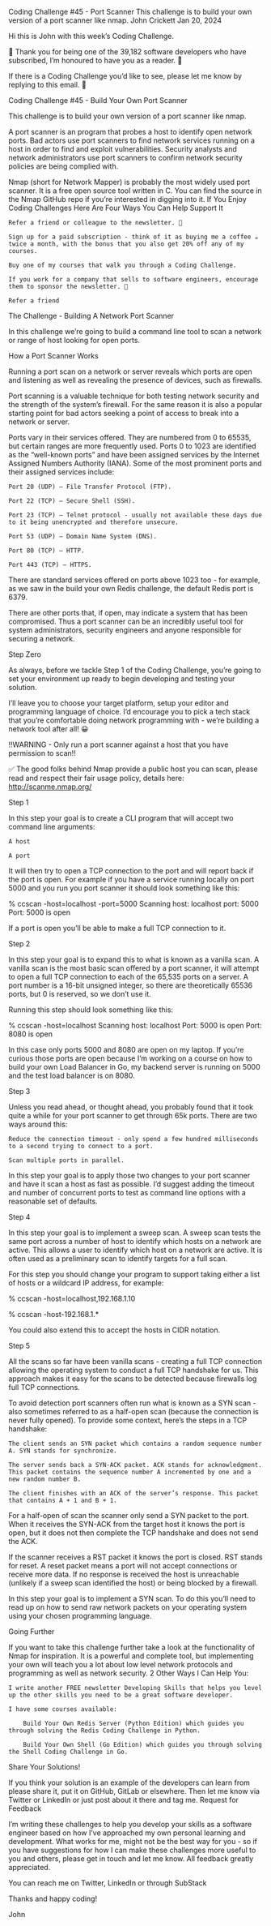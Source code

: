Coding Challenge #45 - Port Scanner
This challenge is to build your own version of a port scanner like nmap.
John Crickett
Jan 20, 2024

Hi this is John with this week’s Coding Challenge.

🙏 Thank you for being one of the 39,182 software developers who have subscribed, I’m honoured to have you as a reader. 🎉

If there is a Coding Challenge you’d like to see, please let me know by replying to this email. 📧

Coding Challenge #45 - Build Your Own Port Scanner

This challenge is to build your own version of a port scanner like nmap.

A port scanner is an program that probes a host to identify open network ports. Bad actors use port scanners to find network services running on a host in order to find and exploit vulnerabilities. Security analysts and network administrators use port scanners to confirm network security policies are being complied with.

Nmap (short for Network Mapper) is probably the most widely used port scanner. It is a free open source tool written in C. You can find the source in the Nmap GitHub repo if you’re interested in digging into it.
If You Enjoy Coding Challenges Here Are Four Ways You Can Help Support It

    Refer a friend or colleague to the newsletter. 🙏

    Sign up for a paid subscription - think of it as buying me a coffee ☕️ twice a month, with the bonus that you also get 20% off any of my courses.

    Buy one of my courses that walk you through a Coding Challenge.

    If you work for a company that sells to software engineers, encourage them to sponsor the newsletter. 🙏

    Refer a friend

The Challenge - Building A Network Port Scanner

In this challenge we’re going to build a command line tool to scan a network or range of host looking for open ports.

How a Port Scanner Works

Running a port scan on a network or server reveals which ports are open and listening as well as revealing the presence of devices, such as firewalls.

Port scanning is a valuable technique for both testing network security and the strength of the system’s firewall. For the same reason it is also a popular starting point for bad actors seeking a point of access to break into a network or server.

Ports vary in their services offered. They are numbered from 0 to 65535, but certain ranges are more frequently used. Ports 0 to 1023 are identified as the “well-known ports” and have been assigned services by the Internet Assigned Numbers Authority (IANA). Some of the most prominent ports and their assigned services include:

    Port 20 (UDP) — File Transfer Protocol (FTP).

    Port 22 (TCP) — Secure Shell (SSH).

    Port 23 (TCP) — Telnet protocol - usually not available these days due to it being unencrypted and therefore unsecure.

    Port 53 (UDP) — Domain Name System (DNS).

    Port 80 (TCP) — HTTP.

    Port 443 (TCP) — HTTPS.

There are standard services offered on ports above 1023 too - for example, as we saw in the build your own Redis challenge, the default Redis port is 6379.

There are other ports that, if open, may indicate a system that has been compromised. Thus a port scanner can be an incredibly useful tool for system administrators, security engineers and anyone responsible for securing a network.

Step Zero

As always, before we tackle Step 1 of the Coding Challenge, you’re going to set your environment up ready to begin developing and testing your solution.

I’ll leave you to choose your target platform, setup your editor and programming language of choice. I’d encourage you to pick a tech stack that you’re comfortable doing network programming with - we’re building a network tool after all! 😀

‼️WARNING - Only run a port scanner against a host that you have permission to scan‼️

✅ The good folks behind Nmap provide a public host you can scan, please read and respect their fair usage policy, details here: http://scanme.nmap.org/

Step 1

In this step your goal is to create a CLI program that will accept two command line arguments:

    A host

    A port

It will then try to open a TCP connection to the port and will report back if the port is open. For example if you have a service running locally on port 5000 and you run you port scanner it should look something like this:

% ccscan -host=localhost -port=5000
Scanning host: localhost port: 5000
Port: 5000 is open

If a port is open you’ll be able to make a full TCP connection to it.

Step 2

In this step your goal is to expand this to what is known as a vanilla scan. A vanilla scan is the most basic scan offered by a port scanner, it will attempt to open a full TCP connection to each of the 65,535 ports on a server. A port number is a 16-bit unsigned integer, so there are theoretically 65536 ports, but 0 is reserved, so we don’t use it.

Running this step should look something like this:

% ccscan -host=localhost
Scanning host: localhost 
Port: 5000 is open
Port: 8080 is open

In this case only ports 5000 and 8080 are open on my laptop. If you’re curious those ports are open because I’m working on a course on how to build your own Load Balancer in Go, my backend server is running on 5000 and the test load balancer is on 8080.

Step 3

Unless you read ahead, or thought ahead, you probably found that it took quite a while for your port scanner to get through 65k ports. There are two ways around this:

    Reduce the connection timeout - only spend a few hundred milliseconds to a second trying to connect to a port.

    Scan multiple ports in parallel.

In this step your goal is to apply those two changes to your port scanner and have it scan a host as fast as possible. I’d suggest adding the timeout and number of concurrent ports to test as command line options with a reasonable set of defaults.

Step 4

In this step your goal is to implement a sweep scan. A sweep scan tests the same port across a number of host to identify which hosts on a network are active. This allows a user to identify which host on a network are active. It is often used as a preliminary scan to identify targets for a full scan.

For this step you should change your program to support taking either a list of hosts or a wildcard IP address, for example:

% ccscan -host=localhost,192.168.1.10

% ccscan -host-192.168.1.*

You could also extend this to accept the hosts in CIDR notation.

Step 5

All the scans so far have been vanilla scans - creating a full TCP connection allowing the operating system to conduct a full TCP handshake for us. This approach makes it easy for the scans to be detected because firewalls log full TCP connections.

To avoid detection port scanners often run what is known as a SYN scan - also sometimes referred to as a half-open scan (because the connection is never fully opened). To provide some context, here’s the steps in a TCP handshake:

    The client sends an SYN packet which contains a random sequence number A. SYN stands for synchronize.

    The server sends back a SYN-ACK packet. ACK stands for acknowledgment. This packet contains the sequence number A incremented by one and a new random number B.

    The client finishes with an ACK of the server’s response. This packet that contains A + 1 and B + 1.

For a half-open of scan the scanner only send a SYN packet to the port. When it receives the SYN-ACK from the target host it knows the port is open, but it does not then complete the TCP handshake and does not send the ACK.

If the scanner receives a RST packet it knows the port is closed. RST stands for reset. A reset packet means a port will not accept connections or receive more data. If no response is received the host is unreachable (unlikely if a sweep scan identified the host) or being blocked by a firewall.

In this step your goal is to implement a SYN scan. To do this you’ll need to read up on how to send raw network packets on your operating system using your chosen programming language.

Going Further

If you want to take this challenge further take a look at the functionality of Nmap for inspiration. It is a powerful and complete tool, but implementing your own will teach you a lot about low level network protocols and programming as well as network security.
2 Other Ways I Can Help You:

    I write another FREE newsletter Developing Skills that helps you level up the other skills you need to be a great software developer.

    I have some courses available:

        Build Your Own Redis Server (Python Edition) which guides you through solving the Redis Coding Challenge in Python.

        Build Your Own Shell (Go Edition) which guides you through solving the Shell Coding Challenge in Go.

Share Your Solutions!

If you think your solution is an example of the developers can learn from please share it, put it on GitHub, GitLab or elsewhere. Then let me know via Twitter or LinkedIn or just post about it there and tag me.
Request for Feedback

I’m writing these challenges to help you develop your skills as a software engineer based on how I’ve approached my own personal learning and development. What works for me, might not be the best way for you - so if you have suggestions for how I can make these challenges more useful to you and others, please get in touch and let me know. All feedback greatly appreciated.

You can reach me on Twitter, LinkedIn or through SubStack

Thanks and happy coding!

John